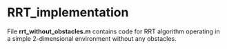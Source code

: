 # RRT_implementation

File __rrt_without_obstacles.m__ contains code for RRT algorithm operating in a simple 2-dimensional environment without any obstacles. 
